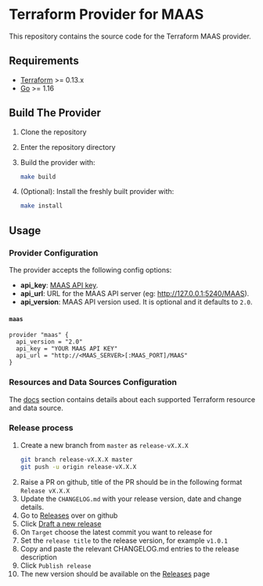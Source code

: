 # Terraform Provider for MAAS

This repository contains the source code for the Terraform MAAS provider.

## Requirements

- [Terraform](https://www.terraform.io/downloads.html) >= 0.13.x
- [Go](https://golang.org/doc/install) >= 1.16

## Build The Provider

1. Clone the repository
1. Enter the repository directory
1. Build the provider with:

    ```sh
    make build
    ```

1. (Optional): Install the freshly built provider with:

    ```sh
    make install
    ```

## Usage

### Provider Configuration

The provider accepts the following config options:

- **api_key**: [MAAS API key](https://maas.io/docs/snap/3.0/cli/maas-cli#heading--log-in-required).
- **api_url**: URL for the MAAS API server (eg: <http://127.0.0.1:5240/MAAS>).
- **api_version**: MAAS API version used. It is optional and it defaults to `2.0`.

#### `maas`

```hcl
provider "maas" {
  api_version = "2.0"
  api_key = "YOUR MAAS API KEY"
  api_url = "http://<MAAS_SERVER>[:MAAS_PORT]/MAAS"
}
```

### Resources and Data Sources Configuration

The [docs](/docs) section contains details about each supported Terraform resource and data source.

### Release process

1. Create a new branch from `master` as `release-vX.X.X`
   ```bash
   git branch release-vX.X.X master
   git push -u origin release-vX.X.X
   ```
2. Raise a PR on github, title of the PR should be in the following format
   `Release vX.X.X`
3. Update the `CHANGELOG.md` with your release version, date and change details.
4. Go to [Releases](https://github.com/maas/terraform-provider-maas/releases) over on github
5. Click [Draft a new release](https://github.com/maas/terraform-provider-maas/releases/new)
6. On `Target` choose the latest commit you want to release for
7. Set the `release title` to the release version, for example `v1.0.1`
8. Copy and paste the relevant CHANGELOG.md entries to the release description
9. Click `Publish release`
10. The new version should be available on the [Releases](https://github.com/maas/terraform-provider-maas/releases) page
   
